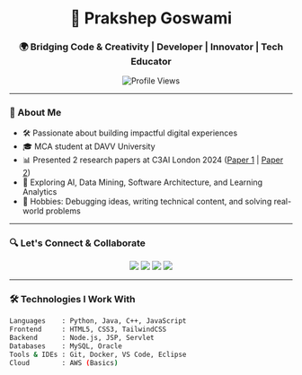 <h1 align="center">🚀 Prakshep Goswami</h1>
<h3 align="center">🌍 Bridging Code & Creativity | Developer | Innovator | Tech Educator</h3>

<p align="center">
  <img src="https://komarev.com/ghpvc/?username=prakshep-goswami&label=Profile%20Visitors&color=blueviolet&style=flat-square" alt="Profile Views" />
</p>

---

### 🧠 About Me
- 🛠️ Passionate about building impactful digital experiences
- 🎓 MCA student at DAVV University
- 📊 Presented 2 research papers at C3AI London 2024 ([Paper 1](https://link.springer.com/chapter/10.1007/978-3-031-74443-3_42) | [Paper 2](https://link.springer.com/chapter/10.1007/978-3-031-74443-3_33))
- 🔬 Exploring AI, Data Mining, Software Architecture, and Learning Analytics
- 🧩 Hobbies: Debugging ideas, writing technical content, and solving real-world problems

---

### 🔍 Let's Connect & Collaborate

<p align="center">
  <a href="mailto:prakshepgoswami@gmail.com"><img src="https://img.shields.io/badge/Gmail-D14836?style=for-the-badge&logo=gmail&logoColor=white" /></a>
  <a href="https://www.linkedin.com/in/Prakshep9876/"><img src="https://img.shields.io/badge/LinkedIn-0A66C2?style=for-the-badge&logo=linkedin&logoColor=white" /></a>
  <a href="https://medium.com/@goswamiprakshep9876"><img src="https://img.shields.io/badge/Medium-12100E?style=for-the-badge&logo=medium&logoColor=white" /></a>
  <a href="https://www.youtube.com/@Prakshep_Goswami"><img src="https://img.shields.io/badge/YouTube-red?style=for-the-badge&logo=youtube&logoColor=white" /></a>
</p>

---

### 🛠️ Technologies I Work With

```bash
Languages    : Python, Java, C++, JavaScript
Frontend     : HTML5, CSS3, TailwindCSS
Backend      : Node.js, JSP, Servlet
Databases    : MySQL, Oracle
Tools & IDEs : Git, Docker, VS Code, Eclipse
Cloud        : AWS (Basics)
